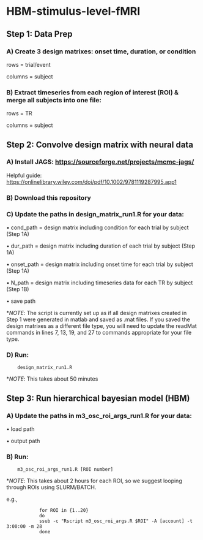 # HBM-stimulus-level-fMRI

## Step 1: Data Prep

### A) Create 3 design matrixes: onset time, duration, or condition

rows = trial/event

columns = subject



### B) Extract timeseries from each region of interest (ROI) & merge all subjects into one file: 

rows = TR

columns = subject

## Step 2: Convolve design matrix with neural data

### A) Install JAGS: https://sourceforge.net/projects/mcmc-jags/

Helpful guide: https://onlinelibrary.wiley.com/doi/pdf/10.1002/9781119287995.app1 

### B) Download this repository

### C) Update the paths in design_matrix_run1.R for your data:

• cond_path = design matrix including condition for each trial by subject (Step 1A)

• dur_path = design matrix including duration of each trial by subject (Step 1A)

• onset_path = design matrix including onset time for each trial by subject (Step 1A)

• N_path = design matrix including timeseries data for each TR by subject (Step 1B) 

• save path

**NOTE*: The script is currently set up as if all design matrixes created in Step 1 were generated in matlab and saved as .mat files. If you saved the design matrixes as a different file type, you will need to update the readMat commands in lines  7, 13, 19, and 27 to commands appropriate for your file type.

### D) Run:

        design_matrix_run1.R

**NOTE*: This takes about 50 minutes


## Step 3: Run hierarchical bayesian model (HBM)

### A) Update the paths in m3_osc_roi_args_run1.R for your data:

• load path

• output path

### B) Run:
        
        m3_osc_roi_args_run1.R [ROI number]

**NOTE*: This takes about 2 hours for each ROI, so we suggest looping through ROIs using SLURM/BATCH.

e.g.,

                for ROI in {1..20}
                do
                ssub -c "Rscript m3_osc_roi_args.R $ROI" -A [account] -t 3:00:00 -m 28
                done
